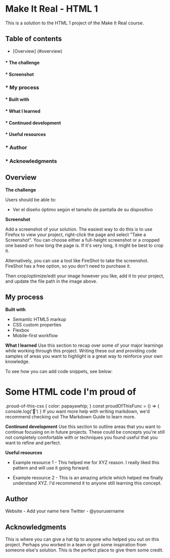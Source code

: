# Make It Real - HTML 1
This is a solution to the HTML 1 project of the Make It Real course.

## Table of contents
- [Overview] (#overview)
#### * The challenge
#### * Screenshot
### * My process
#### * Built with
#### * What I learned
#### * Continued development
#### * Useful resources
### * Author
### * Acknowledgments

## Overview

**The challenge**

Users should be able to:

* Ver el diseño óptimo según el tamaño de pantalla de su dispositivo

**Screenshot**


Add a screenshot of your solution. The easiest way to do this is to use Firefox to view your project, right-click the page and select "Take a Screenshot". You can choose either a full-height screenshot or a cropped one based on how long the page is. If it's very long, it might be best to crop it.

Alternatively, you can use a tool like FireShot to take the screenshot. FireShot has a free option, so you don't need to purchase it.

Then crop/optimize/edit your image however you like, add it to your project, and update the file path in the image above.

## My process

**Built with**
* Semantic HTML5 markup
* CSS custom properties
* Flexbox
* Mobile-first workflow

**What I learned**
Use this section to recap over some of your major learnings while working through this project. Writing these out and providing code samples of areas you want to highlight is a great way to reinforce your own knowledge.

To see how you can add code snippets, see below:

<h1>Some HTML code I'm proud of</h1>
.proud-of-this-css {
  color: papayawhip;
}
const proudOfThisFunc = () => {
  console.log('🎉')
}
If you want more help with writing markdown, we'd recommend checking out The Markdown Guide to learn more.

**Continued development**
Use this section to outline areas that you want to continue focusing on in future projects. These could be concepts you're still not completely comfortable with or techniques you found useful that you want to refine and perfect.

**Useful resources**
+ Example resource 1 - This helped me for XYZ reason. I really liked this pattern and will use it going forward.
* Example resource 2 - This is an amazing article which helped me finally understand XYZ. I'd recommend it to anyone still learning this concept.

## Author
Website - Add your name here
Twitter - @yourusername

## Acknowledgments
This is where you can give a hat tip to anyone who helped you out on this project. Perhaps you worked in a team or got some inspiration from someone else's solution. This is the perfect place to give them some credit.
